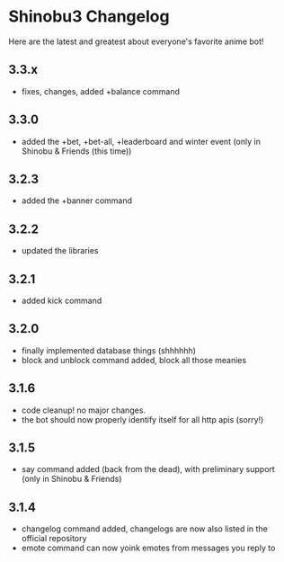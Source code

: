 # Shinobu3 Changelog

Here are the latest and greatest about everyone's favorite anime bot!

## 3.3.x

* fixes, changes, added +balance command

## 3.3.0

* added the +bet, +bet-all, +leaderboard and winter event (only in Shinobu & Friends (this time))

## 3.2.3

* added the +banner command

## 3.2.2

* updated the libraries

## 3.2.1

* added kick command

## 3.2.0

* finally implemented database things (shhhhhh)
* block and unblock command added, block all those meanies

## 3.1.6

* code cleanup! no major changes.
* the bot should now properly identify itself for all http apis (sorry!)

## 3.1.5

* say command added (back from the dead), with preliminary support (only in Shinobu & Friends)

## 3.1.4

* changelog command added, changelogs are now also listed in the official repository
* emote command can now yoink emotes from messages you reply to
